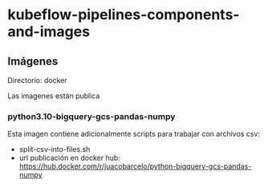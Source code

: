 # kubeflow-pipelines-components-and-images


## Imágenes

Directorio: docker

Las imagenes están publica

### python3.10-bigquery-gcs-pandas-numpy
Esta imagen contiene adicionalmente scripts para trabajar con archivos csv:
- split-csv-into-files.sh
- url publicación en docker hub: https://hub.docker.com/r/juacobarcelo/python-bigquery-gcs-pandas-numpy